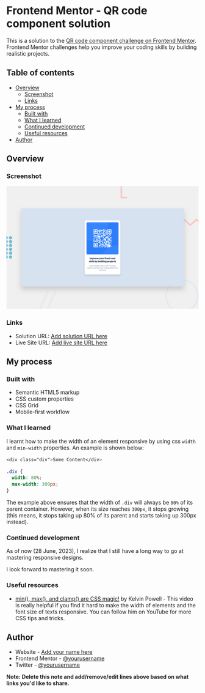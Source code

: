 # Frontend Mentor - QR code component solution

This is a solution to the [QR code component challenge on Frontend Mentor](https://www.frontendmentor.io/challenges/qr-code-component-iux_sIO_H). Frontend Mentor challenges help you improve your coding skills by building realistic projects.

## Table of contents

- [Overview](#overview)
  - [Screenshot](#screenshot)
  - [Links](#links)
- [My process](#my-process)
  - [Built with](#built-with)
  - [What I learned](#what-i-learned)
  - [Continued development](#continued-development)
  - [Useful resources](#useful-resources)
- [Author](#author)

## Overview

### Screenshot

![](./design/desktop-preview.png)

### Links

- Solution URL: [Add solution URL here](https://github.com/Abu-AbdiLlah-AlBukhaaree/frontendmentor_QR-code-component_challenge.git)
- Live Site URL: [Add live site URL here](https://frontendmentor-qrcode-challenge.netlify.app/)

## My process

### Built with

- Semantic HTML5 markup
- CSS custom properties
- CSS Grid
- Mobile-first workflow

### What I learned

I learnt how to make the width of an element responsive by using css `width` and `min-width` properties.
An example is shown below:

```css
<div class="div">Some Content</div>
```

```css
.div {
  width: 80%;
  max-width: 300px;
}
```

The example above ensures that the width of `.div` will always be `80%` of its parent container.
However, when its size reaches `300px`, it stops growing (this means, it stops taking up 80% of its parent and starts taking up 300px instead).

### Continued development

As of now (28 June, 2023), I realize that I still have a long way to go at mastering responsive designs.

I look forward to mastering it soon.

### Useful resources

- [min(), max(), and clamp() are CSS magic!](https://youtu.be/U9VF-4euyRo) by Kelvin Powell - This video is really helpful if you find it hard to make the width of elements and the font size of texts responsive. You can follow him on YouTube for more CSS tips and tricks.

## Author

- Website - [Add your name here](https://www.your-site.com)
- Frontend Mentor - [@yourusername](https://www.frontendmentor.io/profile/yourusername)
- Twitter - [@yourusername](https://www.twitter.com/yourusername)

**Note: Delete this note and add/remove/edit lines above based on what links you'd like to share.**

